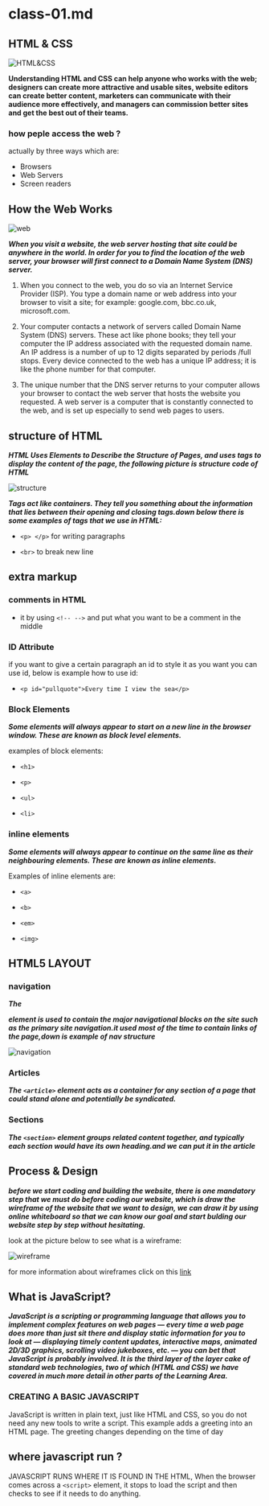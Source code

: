 # class-01.md
## HTML & CSS

![HTML&CSS](https://www.lambdatest.com/blog/wp-content/uploads/2018/11/JPG-2.jpg)

**Understanding HTML and CSS can help anyone who works with the web; designers can create more attractive and usable sites, website editors can create better content, marketers can communicate with their audience more effectively, and managers can commission better sites and get the best out of their teams.**


### how peple access the web ?
actually by three ways which are:
* Browsers
* Web Servers
* Screen readers

## How the Web Works

![web](https://ewm.swiss/application/files/4016/0396/6469/World_Wide_Web_EWM_Web_Design_Agency_.jpg)

***When you visit a website, the web server hosting that site could be anywhere in the world. In order for you to find the location of the web server, your browser will first connect to a Domain Name System (DNS) server.***

1. When you connect to the web, you do so via an Internet Service Provider (ISP). You type a domain name or web address into your browser to visit a site; for example: google.com, bbc.co.uk, microsoft.com.



2. Your computer contacts a network of servers called Domain Name System (DNS) servers. These act like phone books; they tell your computer the IP address associated with the requested domain name. An IP address is a number of up to 12 digits separated by periods /full stops. Every device connected to the web has a unique IP address; it is like the phone number for that computer.



3. The unique number that the DNS server returns to your computer allows your browser to contact the web server that hosts the website you requested. A web server is a computer that is constantly connected to the web, and is set up especially to send web pages to users.




## structure of HTML 

***HTML Uses Elements to Describe the Structure of Pages, and uses tags to display the content of the page, the following picture is structure code of HTML***

![structure](https://www.researchgate.net/profile/Antanas-Cenys/publication/266611108/figure/fig10/AS:668860244045832@1536480117529/HTML-source-code-represented-as-tree-structure.png)


***Tags act like containers. They tell you something about the information that lies between their opening and closing tags.down below there is some examples of tags that we use in HTML:***

* `<p> </p>` for writing paragraphs

* `<br>` to break new line



## extra markup

### comments in HTML

* it by using `<!-- -->` and put what you want to be a comment in the middle


### ID Attribute

if you want to give a certain paragraph an id to style it as you want you can use id, below is example how to use id:


* `<p id="pullquote">Every time I view the sea</p>` 


### Block Elements


***Some elements will always appear to start on a new line in the browser window. These are known as block level elements.***

examples of block elements:

* `<h1>`

* `<p>`

* `<ul>`

*  `<li>`


### inline elements 

***Some elements will always appear to continue on the same line as their neighbouring elements. These are known as inline elements.***


Examples of inline elements are:

* `<a>`

* `<b>`

* `<em>`

* `<img>`



## HTML5 LAYOUT

### navigation 

***The <nav> element is used to contain the major navigational blocks on the site such as the primary site navigation.it used most of the time to contain links of the page,down is example of nav structure***


![navigation](https://image.slidesharecdn.com/introduction-120222192133-phpapp01/95/introduction-to-html5-53-728.jpg?cb=1329975076)


### Articles

***The `<article>` element acts as a container for any section of a page that could stand alone and potentially be syndicated.***


### Sections

***The `<section>` element groups related content together, and typically each section would have its own heading.and we can put it in the article***



## Process & Design

***before we start coding and building the website, there is one mandatory step that we must do before coding our website, which is draw the wireframe of the website that we want to design, we can draw it by using online whiteboard so that we can know our goal and start bulding our website step by step without hesitating.***

look at the picture below to see what is a wireframe:

![wireframe](https://cdn.tutsplus.com/cdn-cgi/image/width=630/webdesign/uploads/legacy/tuts/341_wf/wireframes-simple.png)



for more information about wireframes click on this [link](https://en.wikipedia.org/wiki/Website_wireframe)

## What is JavaScript?


***JavaScript is a scripting or programming language that allows you to implement complex features on web pages — every time a web page does more than just sit there and display static information for you to look at — displaying timely content updates, interactive maps, animated 2D/3D graphics, scrolling video jukeboxes, etc. — you can bet that JavaScript is probably involved. It is the third layer of the layer cake of standard web technologies, two of which (HTML and CSS) we have covered in much more detail in other parts of the Learning Area.***


### CREATING A BASIC JAVASCRIPT

JavaScript is written in plain text, just like HTML and CSS, so you do not
need any new tools to write a script. This example adds a greeting into an
HTML page. The greeting changes depending on the time of day


## where javascript run ?

JAVASCRIPT RUNS WHERE IT IS FOUND IN THE HTML, When the browser comes across a `<script>` element, it stops to
load the script and then checks to see if it needs to do anything. 









